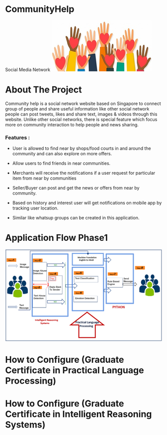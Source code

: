 # CommunityHelp
Social Media Network 
![alt text](https://github.com/sivakrishnathota5/CommunityHelp/blob/main/Images/communityhelp.jpg?raw=true)


# About The Project
Community help is a social network website based on Singapore to connect group of people and share useful information like other social network people can post tweets, likes and share text, images & videos through this website. Unlike other social networks, there is special feature which focus more on community interaction to help people and news sharing. 

### Features : 

* User is allowed to find near by shops/food courts in and around the community and can also explore on more  offers.   

* Allow users to find friends in near communities.

* Merchants will receive the notifications if a user request for particular item from near by communities

* Seller/Buyer can post and get the news or offers from near by community.

* Based on history and interest user will get notifications on mobile app by tracking user location.

* Similar like whatsup groups can be created in this application.

# Application Flow Phase1 

![alt text](https://github.com/sivakrishnathota5/CommunityHelp/blob/main/Images/Application%20Flow%20Chart.png?raw=true)

#   
#  
# 

# How to Configure (Graduate Certificate in Practical Language Processing)




# How to Configure (Graduate Certificate in Intelligent Reasoning Systems)



